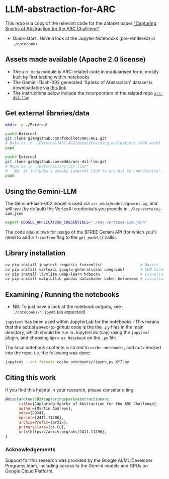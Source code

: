# LLM-abstraction-for-ARC

This repo is a copy of the relevant code for the dataset paper 
["Capturing Sparks of Abstraction for the ARC Challenge"](https://arxiv.org/abs/2411.11206).

* Quick-start : Have a look at the Jupyter Notebooks (pre-rendered) in `./notebooks`

## Assets made available (Apache 2.0 license)

* The `arc_mdda` module is ARC-related code in modularised form, mostly built by first testing within notebooks
* The Gemini-Flash-002 generated 'Sparks of Abstraction' dataset is downloadable via [this link](https://drive.google.com/file/d/1o-QT_erDAT5Ns6WqWosr8sqy6a_HLcpX/view?usp=sharing)
* The instructions below include the incorporation of the related repo [`arc-dsl-llm`](https://github.com/mdda/arc-dsl-llm)

## Get external libraries/data

```bash
mkdir -p ./External

pushd External
git clone git@github.com:fchollet/ARC-AGI.git
# Data is in ./External/ARC-AGI/data/{training,evaluation} (400 each)
popd

pushd External
git clone git@github.com:mdda/arc-dsl-llm.git
# Repo is in ./External/arc-dsl-llm/*
#   NB: it includes a sneaky internal link to arc_dsl to 'modularise' it
popd
```

## Using the Gemini-LLM

The Gemini-Flash-002 model is used via `arc_mdda/models/gemini.py`, 
and will use (by default) the VertexAI credentials you provide in `./key-vertexai-iam.json`

```bash
export GOOGLE_APPLICATION_CREDENTIALS="./key-vertexai-iam.json"
```

The code also allows for usage of the $FREE Gemini API 
(for which you'll need to add a `free=True` flag to the `get_model()` calls).


## Library installation

```bash
uv pip install jupytext requests frozenlist                 # Basics
uv pip install vertexai google-generativeai omegaconf       # LLM access
uv pip install llvmlite umap-learn hdbscan                  # visualisation
uv pip install matplotlib pandas datashader bokeh holoviews # visualisation
```


## Examining / Running the notebooks

* NB: To just have a look at the notebook outputs, see : `./notebooks/*.ipynb` (as expected)

`jupytext` has been used within JupyterLab for the notebooks : This means that the actual saved-to-github 
code is the the `.py` files in the main directory, which should be run in JupyterLab (say) using the 
`jupytext` plugin, and choosing `Open as Notebook` on the `.py` file.

The local notebook contents is stored to `cache-notebooks`, and not checked into the repo.  i.e. the following was done:
```bash
jupytext --set-formats cache-notebooks//ipynb,py XYZ.py
```

## Citing this work

If you find this helpful in your research, please consider citing: 

```bibtex
@misc{andrews2024capturingsparksabstractionarc,
      title={Capturing Sparks of Abstraction for the ARC Challenge}, 
      author={Martin Andrews},
      year={2024},
      eprint={2411.11206},
      archivePrefix={arXiv},
      primaryClass={cs.CL},
      url={https://arxiv.org/abs/2411.11206}, 
}
```


### Acknowledgements

Support for this research was provided by the Google AI/ML Developer Programs team,
including access to the Gemini models and GPUs on Google Cloud Platform.